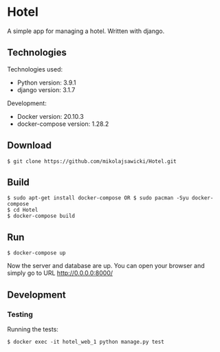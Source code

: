 # Hotel

A simple app for managing a hotel.
Written with django.


## Technologies
Technologies used:
* Python version: 3.9.1
* django version: 3.1.7
  
Development:
* Docker version: 20.10.3
* docker-compose version: 1.28.2 


## Download
```
$ git clone https://github.com/mikolajsawicki/Hotel.git
```

## Build
```
$ sudo apt-get install docker-compose OR $ sudo pacman -Syu docker-compose
$ cd Hotel
$ docker-compose build
```

## Run
```
$ docker-compose up
```

Now the server and database are up. You can open your browser and simply go to URL http://0.0.0.0:8000/


## Development
### Testing
Running the tests:
```
$ docker exec -it hotel_web_1 python manage.py test
